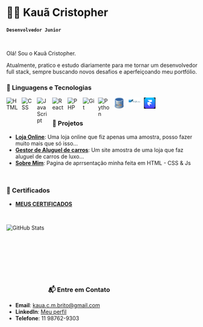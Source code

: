 # 👨‍💻 Kauã Cristopher

**`Desenvolvedor Junior`**

<br>

Olá! Sou o Kauã Cristopher.

Atualmente, pratico e estudo diariamente para me tornar um desenvolvedor full stack, sempre buscando novos desafios e aperfeiçoando meu portfólio.
<br>

### 🤖 Linguagens e Tecnologias

<img 
    align="left" 
    alt="HTML"
    title="HTML" 
    width="30px" 
    style="padding-right: 10px;" 
    src="https://cdn.jsdelivr.net/gh/devicons/devicon@latest/icons/html5/html5-original.svg" 
/>
<img 
    align="left" 
    alt="CSS" 
    title="CSS"
    width="30px" 
    style="padding-right: 10px;" 
    src="https://cdn.jsdelivr.net/gh/devicons/devicon@latest/icons/css3/css3-original.svg" 
/>
<img 
    align="left" 
    alt="JavaScript" 
    title="JavaScript"
    width="30px" 
    style="padding-right: 10px;" 
    src="https://cdn.jsdelivr.net/gh/devicons/devicon@latest/icons/javascript/javascript-original.svg" 
/>

<img 
    align="left" 
    alt="React"
    title="React" 
    width="30px" 
    style="padding-right: 10px;" 
    src="https://cdn.jsdelivr.net/gh/devicons/devicon@latest/icons/react/react-original.svg" 
/>
 
<img 
    align="left" 
    alt="PHP" 
    title="PHP"
    width="30px" 
    style="padding-right: 10px;" 
    src="https://cdn.jsdelivr.net/gh/devicons/devicon@latest/icons/php/php-original.svg" 
/>

<img 
    align="left" 
    alt="Git" 
    title="Git"
    width="30px" 
    style="padding-right: 10px;" 
    src="https://cdn.jsdelivr.net/gh/devicons/devicon@latest/icons/git/git-original.svg" 
/>
<img 
    align="left" 
    alt="Python" 
    title="Python"
    width="30px" 
    style="padding-right: 10px;" 
    src="https://cdn.jsdelivr.net/gh/devicons/devicon@latest/icons/python/python-original.svg" 
/>

<img 
    align="left" 
    alt="MY SQL" 
    title="MY SQL"
    width="30px" 
    style="padding-right: 10px;" 
    src="sql-server-icon-png-11359.png"
/>

<img 
    align="left" 
    alt="SQLite3" 
    title="SQLite3"
    width="30px" 
    style="padding-right: 10px;" 
    src="1024x600-sqlite-282687.png"
/>

<img 
    align="left" 
    alt="FRAMER" 
    title="FRAMER"
    width="30px" 
    style="padding-right: 10px;" 
    src="https://github.com/KauaCristopher/KauaCristopher/blob/main/Captura%20de%20tela%202025-01-25%20184601.png"
/>

<br>
<br>

### 🚀 Projetos  

- **[Loja Online](https://kauacristopher.github.io/Loja-online/)**:  Uma loja online que fiz apenas uma amostra, posso fazer muito mais que só isso...
- **[Gestor de Aluguel de carros](https://kauacristopher.github.io/Lux-Cars/)**: Um site amostra de uma loja que faz aluguel de carros de luxo...   
- **[Sobre Mim](https://kauacristopher.github.io/Sobre-mim/)**: Pagina de aprrsentação minha feita em HTML - CSS & Js
<br>

### 📜 Certificados  
 

- **[MEUS CERTIFICADOS](https://1drv.ms/f/c/bc358d5a14e5a858/Eh2nRVsr84pKiyY0FRMaa5ABIoD5e_KSpjuB1eBBDZeHsg?e=dJrJAa)**

<br>

<img 
    align="left" 
    alt="GitHub Stats" 
    height="200" 
    style="padding-right: 10px;" 
    src="https://github-readme-stats.vercel.app/api?username=KauaCristopher&show_icons=true&theme=radical&include_all_commits=true&locale=pt-br" 
/>

<br>
<br>
<br>
<br>
<br>
<br>
<br>
<br>


### 📬 Entre em Contato  
- **Email**: [kaua.c.m.brito@gmail.com](mailto:kaua.c.m.brito@gmail.com)
- **LinkedIn**: [Meu perfil](www.linkedin.com/in/kauã-cristopher-24)
- **Telefone**: 11 98762-9303  

